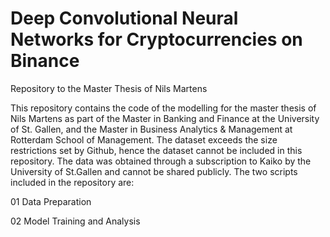 # Deep Convolutional Neural Networks for Cryptocurrencies on Binance
Repository to the Master Thesis of Nils Martens

This repository contains the code of the modelling for the master thesis of Nils Martens as part of the Master in Banking and Finance at the University of St. Gallen, and the Master in Business Analytics & Management at Rotterdam School of Management. The dataset exceeds the size restrictions set by Github, hence the dataset cannot be included in this repository. The data was obtained through a subscription to Kaiko by the University of St.Gallen and cannot be shared publicly. 
The two scripts included in the repository are:

01  Data Preparation

02  Model Training and Analysis
